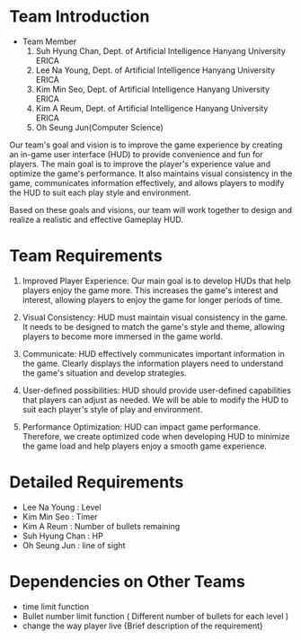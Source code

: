 # Team Introduction
- Team Member
  1) Suh Hyung Chan, Dept. of Artificial Intelligence Hanyang University ERICA
  2) Lee Na Young, Dept. of Artificial Intelligence Hanyang University ERICA
  3) Kim Min Seo, Dept. of Artificial Intelligence Hanyang University ERICA
  4) Kim A Reum, Dept. of Artificial Intelligence Hanyang University ERICA
  5) Oh Seung Jun(Computer Science)
  
Our team's goal and vision is to improve the game experience by creating an in-game user interface (HUD) to provide convenience and fun for players. The main goal is to improve the player's experience value and optimize the game's performance. It also maintains visual consistency in the game, communicates information effectively, and allows players to modify the HUD to suit each play style and environment.

Based on these goals and visions, our team will work together to design and realize a realistic and effective Gameplay HUD.

# Team Requirements
1. Improved Player Experience: Our main goal is to develop HUDs that help players enjoy the game more. This increases the game's interest and interest, allowing players to enjoy the game for longer periods of time.

2. Visual Consistency: HUD must maintain visual consistency in the game. It needs to be designed to match the game's style and theme, allowing players to become more immersed in the game world.

3. Communicate: HUD effectively communicates important information in the game. Clearly displays the information players need to understand the game's situation and develop strategies.

4. User-defined possibilities: HUD should provide user-defined capabilities that players can adjust as needed. We will be able to modify the HUD to suit each player's style of play and environment.

5. Performance Optimization: HUD can impact game performance. Therefore, we create optimized code when developing HUD to minimize the game load and help players enjoy a smooth game experience.
   
# Detailed Requirements
  - Lee Na Young : Level
  - Kim Min Seo : Timer
  - Kim A Reum : Number of bullets remaining
  - Suh Hyung Chan : HP 
  - Oh Seung Jun : 
line of sight
# Dependencies on Other Teams
- time limit function
- Bullet number limit function ( 
Different number of bullets for each level )
- change the way player live
{Brief description of the requirement}
